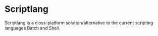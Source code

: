 # Scriptlang
Scriptlang is a closs-platform solution/alternative to the current scripting languages Batch and Shell.

